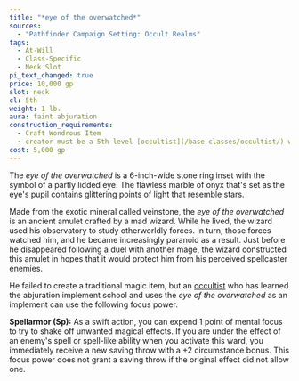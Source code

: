 ```yaml
---
title: "*eye of the overwatched*"
sources:
  - "Pathfinder Campaign Setting: Occult Realms"
tags:
  - At-Will
  - Class-Specific
  - Neck Slot
pi_text_changed: true
price: 10,000 gp
slot: neck
cl: 5th
weight: 1 lb.
aura: faint abjuration
construction_requirements:
  - Craft Wondrous Item
  - creator must be a 5th-level [occultist](/base-classes/occultist/) who has learned the abjuration implement school
cost: 5,000 gp
---
```


The *eye of the overwatched* is a 6-inch-wide stone ring inset with the symbol of a partly lidded eye. The flawless marble of onyx that's set as the eye's pupil contains glittering points of light that resemble stars.

Made from the exotic mineral called veinstone, the *eye of the overwatched* is an ancient amulet crafted by a mad wizard. While he lived, the wizard used his observatory to study otherworldly forces. In turn, those forces watched him, and he became increasingly paranoid as a result. Just before he disappeared following a duel with another mage, the wizard constructed this amulet in hopes that it would protect him from his perceived spellcaster enemies.

He failed to create a traditional magic item, but an [occultist](/base-classes/occultist/) who has learned the abjuration implement school and uses the *eye of the overwatched* as an implement can use the following focus power.

**Spellarmor (Sp):** As a swift action, you can expend 1 point of mental focus to try to shake off unwanted magical effects. If you are under the effect of an enemy's spell or spell-like ability when you activate this ward, you immediately receive a new saving throw with a +2 circumstance bonus. This focus power does not grant a saving throw if the original effect did not allow one.
